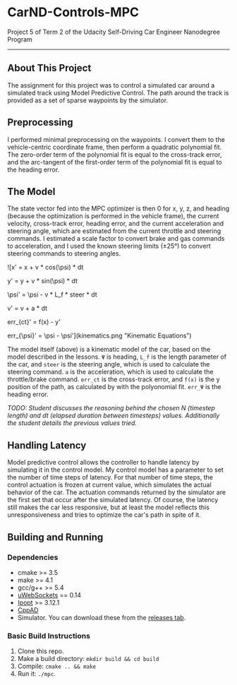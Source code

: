 CarND-Controls-MPC
==================

Project 5 of Term 2 of the Udacity Self-Driving Car Engineer Nanodegree Program

---

About This Project
------------------

The assignment for this project was to control a simulated car around a simulated track using
Model Predictive Control. The path around the track is provided as a set of sparse waypoints by
the simulator.

Preprocessing
-------------

I performed minimal preprocessing on the waypoints. I convert them to the vehicle-centric coordinate
frame, then perform a quadratic polynomial fit. The zero-order term of the polynomial fit is equal
to the cross-track error, and the arc-tangent of the first-order term of the polynomial fit is
equal to the heading error.

The Model
---------

The state vector fed into the MPC optimizer is then 0 for x, y, z, and heading (because the
optimization is performed in the vehicle frame), the current velocity, cross-track error, heading
error, and the current acceleration and steering angle, which are estimated from the current
throttle and steering commands. I estimated a scale factor to convert brake and gas commands to
acceleration, and I used the known steering limits (±25°) to convert steering commands to steering
angles.

![x' = x + v * cos(\psi) * dt

y' = y + v * sin(\psi) * dt

\psi' = \psi - v * L_f * steer * dt

v' = v + a * dt

err_{ct}' = f(x) - y'

err_{\psi}' = \psi - \psi'](kinematics.png "Kinematic Equations")

The model itself (above) is a kinematic model of the car, based on the model described in the
lessons. `Ψ` is heading, `L_f` is the length parameter of the car, and `steer` is the steering
angle, which is used to calculate the steering command. `a` is the acceleration, which is used to
calculate the throttle/brake command. `err_ct` is the cross-track error, and `f(x)` is the y
position of the path, as calculated by with the polyonomial fit. `err_Ψ` is the heading error.

*TODO: Student discusses the reasoning behind the chosen N (timestep length) and dt (elapsed duration between timesteps) values. Additionally the student details the previous values tried.*

Handling Latency
----------------

Model predictive control allows the controller to handle latency by simulating it in the control
model. My control model has a parameter to set the number of time steps of latency. For that
number of time steps, the control actuation is frozen at current value, which simulates the
actual behavior of the car. The actuation commands returned by the simulator are the first set that
occur after the simulated latency. Of course, the latency still makes the car less responsive,
but at least the model reflects this unresponsiveness and tries to optimize the car's path in
spite of it.

Building and Running
--------------------

### Dependencies

* cmake >= 3.5
* make >= 4.1
* gcc/g++ >= 5.4
* [uWebSockets](https://github.com/uWebSockets/uWebSockets) == 0.14
* [Ipopt](https://projects.coin-or.org/Ipopt) >= 3.12.1
* [CppAD](https://www.coin-or.org/CppAD/)
* Simulator. You can download these from the [releases tab](https://github.com/udacity/CarND-MPC-Project/releases).

### Basic Build Instructions

1. Clone this repo.
2. Make a build directory: `mkdir build && cd build`
3. Compile: `cmake .. && make`
4. Run it: `./mpc`.

